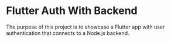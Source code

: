# Flutter Auth With Backend

The purpose of this project is to showcase a Flutter app with user authentication that connects to a Node.js backend.

